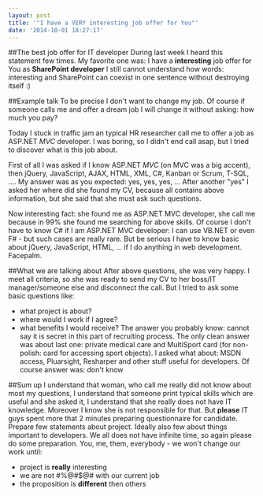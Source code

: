 ```yaml
---
layout: post
title: '"I have a VERY interesting job offer for You"'
date: '2014-10-01 18:27:17'
---
```


##The best job offer for IT developer
During last week I heard this statement few times. My favorite one was:
I have a **interesting** job offer for You as **SharePoint developer**
I still cannot understand how words: interesting and SharePoint can coexist in one sentence without destroying itself :)

##Example talk
To be precise I don't want to change my job. Of course if someone calls me and offer a dream job I will change it without asking: how much you pay?

Today I stuck in traffic jam an typical HR researcher call me to offer a job as ASP.NET *MVC* developer. I was boring, so I didn't end call asap, but I tried to discover what is this job about.

First of all I was asked if I know ASP.NET *MVC* (on MVC was a big accent), then jQuery, JavaScript, AJAX, HTML, XML, C#, Kanban or Scrum, T-SQL, ....
My answer was as you expected: yes, yes, yes, ... 
After another "yes" I asked her where did she found my CV, because all contains above information, but she said that she must ask such questions.

Now interesting fact: she found me as ASP.NET MVC developer, she call me because in 99% she found me searching for above skills. Of course I don't have to know C# if I am ASP.NET MVC developer: I can use VB.NET or even F# - but such cases are really rare. But be serious I have to know basic about jQuery, JavaScript, HTML, ... if I do anything in web development. Facepalm.

##What we are talking about
After above questions, she was very happy. I meet all criteria, so she was ready to send my CV to her boss/IT manager/someone else and disconnect the call. But I tried to ask some basic questions like:
- what project is about?
- where would I work if I agree?
- what benefits I would receive?
The answer you probably know: cannot say it is secret in this part of recruiting process. The only clean answer was about last one: private medical care and MultiSport card (for non-polish: card for accessing sport objects). I asked what about: MSDN access, Pluarsight, Resharper and other stuff useful for developers. Of course answer was: don't know

##Sum up
I understand that woman, who call me really did not know about most my questions, I understand that someone print typical skills which are useful and she asked it, I understand that she really does not have IT knowledge. Moreover I know she is not responsible for that. But **please** IT guys spent more that 2 minutes preparing questionnaire for candidate. Prepare few statements about project. Ideally also few about things important to developers. We all does not have infinite time, so again please do some preparation. You, me, them, everybody - we won't change our work until:
- project is **really** interesting
- we are not $%$#%@#$@# with our current job
- the proposition is **different** then others
